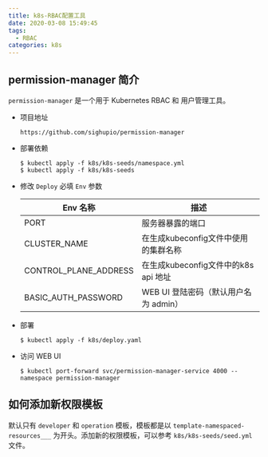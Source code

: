 ```yaml
---
title: k8s-RBAC配置工具
date: 2020-03-08 15:49:45
tags:
  - RBAC
categories: k8s
---
```


## permission-manager 简介

`permission-manager` 是一个用于 Kubernetes RBAC 和 用户管理工具。

<!--more-->

- 项目地址

  `https://github.com/sighupio/permission-manager`

- 部署依赖

  ```
  $ kubectl apply -f k8s/k8s-seeds/namespace.yml
  $ kubectl apply -f k8s/k8s-seeds
  ```

- 修改 `Deploy` 必填 `Env` 参数

  | Env 名称              | 描述                                  |
  | --------------------- | ------------------------------------- |
  | PORT                  | 服务器暴露的端口                      |
  | CLUSTER_NAME          | 在生成kubeconfig文件中使用的集群名称  |
  | CONTROL_PLANE_ADDRESS | 在生成kubeconfig文件中的k8s api 地址  |
  | BASIC_AUTH_PASSWORD   | WEB UI 登陆密码（默认用户名为 admin） |

- 部署

  ```
  $ kubectl apply -f k8s/deploy.yaml
  ```

- 访问 WEB UI

  ```
  $ kubectl port-forward svc/permission-manager-service 4000 --namespace permission-manager
  ```

## 如何添加新权限模板

默认只有 `developer` 和 `operation` 模板，模板都是以 `template-namespaced-resources___` 为开头。添加新的权限模板，可以参考 `k8s/k8s-seeds/seed.yml` 文件。